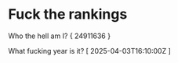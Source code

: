 # Fuck the rankings

Who the hell am I?
{ 24911636 }

What fucking year is it?
[ 2025-04-03T16:10:00Z ]
